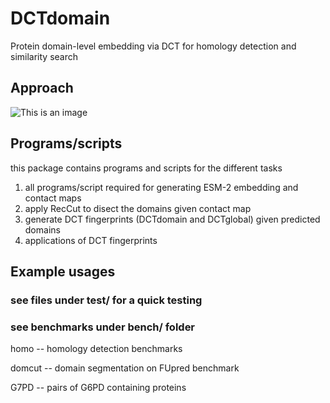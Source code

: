 # DCTdomain
Protein domain-level embedding via DCT for homology detection and similarity search

## Approach
![This is an image](https://github.com/mgtools/DCTdomain/blob/main/misc/DCTdomain-diag.png)

## Programs/scripts
this package contains programs and scripts for the different tasks
1) all programs/script required for generating ESM-2 embedding and contact maps
2) apply RecCut to disect the domains given contact map
3) generate DCT fingerprints (DCTdomain and DCTglobal) given predicted domains
4) applications of DCT fingerprints 

## Example usages
### see files under test/ for a quick testing
### see benchmarks under bench/ folder
homo -- homology detection benchmarks

domcut -- domain segmentation on FUpred benchmark

G7PD -- pairs of G6PD containing proteins

